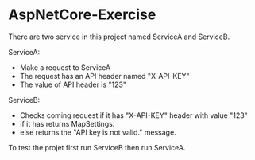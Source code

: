 # AspNetCore-Exercise

There are two service in this project named ServiceA and ServiceB.

ServiceA:
- Make a request to ServiceA
- The request has an API header named "X-API-KEY"
- The value of API header is "123"

ServiceB:
- Checks coming request if it has "X-API-KEY" header with value "123"
- if it has returns  MapSettings.
- else returns the  "API key is not valid."  message.

To test the projet first run ServiceB then run ServiceA.
